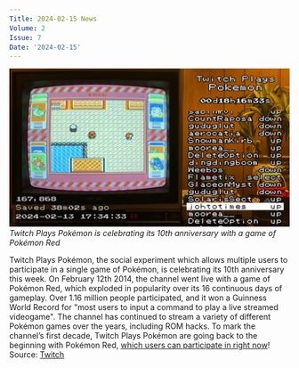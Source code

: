 ```yaml
---
Title: 2024-02-15 News
Volume: 2
Issue: 7
Date: '2024-02-15'
---
```


[![Twitch Plays Pokémon is celebrating its 10th anniversary with a game of Pokémon Red](/web/images/twitch-plays-pokemon-is-celebrating-its-10th-anniversary-with-a-game-of-pokemon-red.png)](/web/images/twitch-plays-pokemon-is-celebrating-its-10th-anniversary-with-a-game-of-pokemon-red.png)*Twitch Plays Pokémon is celebrating its 10th anniversary with a game of Pokémon Red*

Twitch Plays Pokémon, the social experiment which allows multiple users to participate in a single game of Pokémon, is celebrating its 10th anniversary this week. On February 12th 2014, the channel went live with a game of Pokémon Red, which exploded in popularity over its 16 continuous days of gameplay. Over 1.16 million people participated, and it won a Guinness World Record for "most users to input a command to play a live streamed videogame". The channel has continued to stream a variety of different Pokémon games over the years, including ROM hacks.
To mark the channel’s first decade, Twitch Plays Pokémon are going back to the beginning with Pokémon Red, [which users can participate in right now](https://www.twitch.tv/twitchplayspokemon)!
Source: [Twitch](https://www.twitch.tv/twitchplayspokemon)